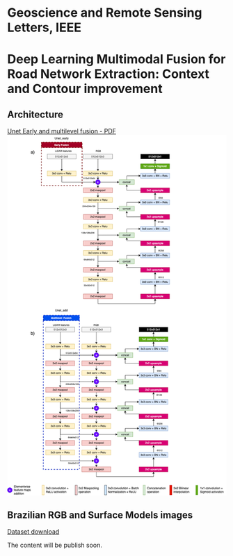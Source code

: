 # Geoscience and Remote Sensing Letters, IEEE
# Deep Learning Multimodal Fusion for Road Network Extraction: Context and Contour improvement

## Architecture
[Unet Early and multilevel fusion - PDF](unet_add_fus_en2.pdf)
![Unet Early and multilevel fusion](unet_add_fus_en2.png)

## Brazilian RGB and Surface Models images
[Dataset download](https://figshare.com/articles/dataset/Area01DF_surfacemodels/21504780)

The content will be publish soon.

